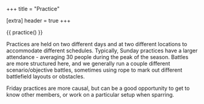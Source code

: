 +++
title = "Practice"

[extra]
header = true
+++

{{ practice() }}

Practices are held on two different days and at two different locations to accommodate different schedules. Typically, Sunday practices have a larger attendance - averaging 30 people during the peak of the season. Battles are more structured here, and we generally run a couple different scenario/objective battles, sometimes using rope to mark out different battlefield layouts or obstacles.

Friday practices are more causal, but can be a good opportunity to get to know other members, or work on a particular setup when sparring.